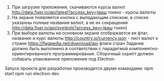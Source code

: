 1) При загрузке приложения, скачиваются курсы валют http://data.fixer.io/api/latest?access_key=(ваш токен) - курсы валюты
2) На экране появляется кнопка с выпадающим списком, в списке указанны полные названия валют, а не их сокращения http://data.fixer.io/api/symbols?access_key=(ваш токен)
3) При выборе валюты на основном экране отображается ее флаг, название и курс валюты
http://country.io/currency.json - лист валют к стране
https://flagpedia.net/download/api флаги стран
Задание должно быть выполнено в соответствии с парадигмой компонентно-ориентированного программирования.
Сборочный скрипт должен собирать упакованное приложение под Electron.

Запуск проекта для разработки производится двумя командами:
    npm start
    npm run electron-dev
